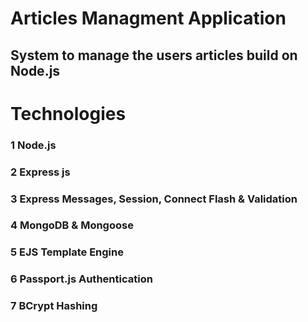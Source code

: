 # Articles Managment Application
## System to manage the users articles build on Node.js

# Technologies
### 1 Node.js
### 2 Express js
### 3 Express Messages, Session, Connect Flash & Validation
### 4 MongoDB & Mongoose
### 5 EJS Template Engine
### 6 Passport.js Authentication
### 7 BCrypt Hashing
